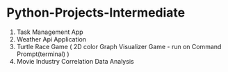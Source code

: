 # Python-Projects-Intermediate

1. Task Management App
2. Weather Api Application
3.  Turtle Race Game ( 2D color Graph Visualizer Game - run on Command Prompt(terminal) )
5. Movie Industry Correlation Data Analysis 

